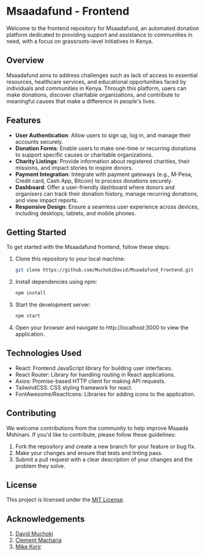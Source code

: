 # Msaadafund - Frontend

Welcome to the frontend repository for Msaadafund, an automated donation platform dedicated to providing support and assistance to communities in need, with a focus on grassroots-level initiatives in Kenya.

## Overview

Msaadafund aims to address challenges such as lack of access to essential resources, healthcare services, and educational opportunities faced by individuals and communities in Kenya. Through this platform, users can make donations, discover charitable organizations, and contribute to meaningful causes that make a difference in people's lives.

## Features

- **User Authentication**: Allow users to sign up, log in, and manage their accounts securely.
- **Donation Forms**: Enable users to make one-time or recurring donations to support specific causes or charitable organizations.
- **Charity Listings**: Provide information about registered charities, their missions, and impact stories to inspire donors.
- **Payment Integration**: Integrate with payment gateways (e.g., M-Pesa, Credit card, Cash App, Bitcoin) to process donations securely.
- **Dashboard**: Offer a user-friendly dashboard where donors and organisers can track their donation history, manage recurring donations, and view impact reports.
- **Responsive Design**: Ensure a seamless user experience across devices, including desktops, tablets, and mobile phones.

## Getting Started

To get started with the Msaadafund frontend, follow these steps:

1. Clone this repository to your local machine:

   ```bash
   git clone https://github.com/MuchokiDavid/Msaadafund_Frontend.git
    ```

2. Install dependencies using npm:
    ```bash
    npm install
    ```
3. Start the development server:
    ```bash
    npm start
    ```
4. Open your browser and navigate to http://localhost:3000 to view the application.

## Technologies Used

- React: Frontend JavaScript library for building user interfaces.
- React Router: Library for handling routing in React applications.
- Axios: Promise-based HTTP client for making API requests.
- TailwindCSS: CSS styling framework for react.
- FontAwesome/ReactIcons: Libraries for adding icons to the application.

## Contributing

We welcome contributions from the community to help improve Msaada Mshinani. If you'd like to contribute, please follow these guidelines:

1. Fork the repository and create a new branch for your feature or bug fix.
2. Make your changes and ensure that tests and linting pass.
3. Submit a pull request with a clear description of your changes and the problem they solve.

## License

This project is licensed under the [MIT License](https://opensource.org/licenses/MIT).

## Acknowledgements

1. [David Muchoki](https://github.com/MuchokiDavid)
2. [Clement Macharia](https://github.com/clementmw)
3. [Mike Korir](https://github.com/michaelkorir)